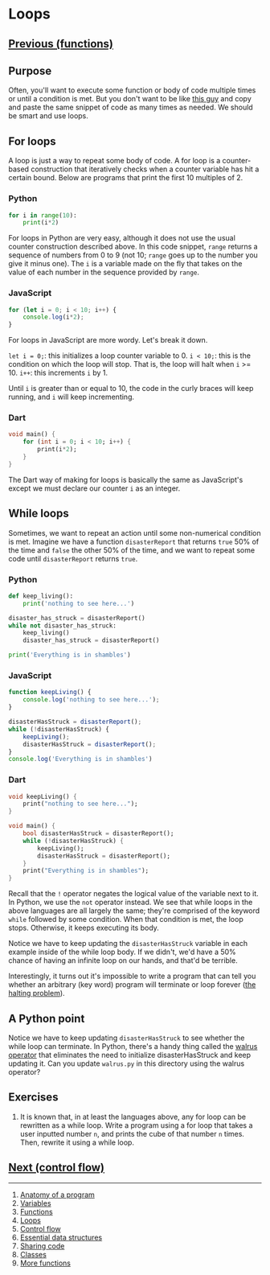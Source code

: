 # Loops

## [Previous (functions)](./functions.md)

## Purpose

Often, you'll want to execute some function or body of code multiple times or until a condition is met. But you don't want to be like [this guy](https://youtu.be/oiNPgJmtzVI?t=91) and copy and paste the same snippet of code as many times as needed. We should be smart and use loops.

## For loops

A loop is just a way to repeat some body of code. A for loop is a counter-based construction that iteratively checks when a counter variable has hit a certain bound. Below are programs that print the first 10 multiples of 2.

### Python

```python
for i in range(10):
    print(i*2)
```

For loops in Python are very easy, although it does not use the usual counter construction described above. In this code snippet, `range` returns a sequence of numbers from 0 to 9 (not 10; `range` goes up to the number you give it minus one). The `i` is a variable made on the fly that takes on the value of each number in the sequence provided by `range`.

### JavaScript

```js
for (let i = 0; i < 10; i++) {
    console.log(i*2);
}
```

For loops in JavaScript are more wordy. Let's break it down.

`let i = 0;`: this initializes a loop counter variable to 0.
`i < 10;`: this is the condition on which the loop will stop. That is, the loop will halt when `i` >= 10.
`i++`: this increments `i` by 1.

Until `i` is greater than or equal to 10, the code in the curly braces will keep running, and `i` will keep incrementing.

### Dart

```dart
void main() {
    for (int i = 0; i < 10; i++) {
        print(i*2);
    }
}
```

The Dart way of making for loops is basically the same as JavaScript's except we must declare our counter `i` as an integer.

## While loops

Sometimes, we want to repeat an action until some non-numerical condition is met. Imagine we have a function `disasterReport` that returns `true` 50% of the time and `false` the other 50% of the time, and we want to repeat some code until `disasterReport` returns `true`.

### Python

```python
def keep_living():
    print('nothing to see here...')

disaster_has_struck = disasterReport()
while not disaster_has_struck:
    keep_living()
    disaster_has_struck = disasterReport()

print('Everything is in shambles')
```

### JavaScript

```js
function keepLiving() {
    console.log('nothing to see here...');
}

disasterHasStruck = disasterReport();
while (!disasterHasStruck) {
    keepLiving();
    disasterHasStruck = disasterReport();
}
console.log('Everything is in shambles')
```

### Dart

```dart
void keepLiving() {
    print("nothing to see here...");
}

void main() {
    bool disasterHasStruck = disasterReport();
    while (!disasterHasStruck) {
        keepLiving();
        disasterHasStruck = disasterReport();
    }
    print("Everything is in shambles");
}
```

Recall that the `!` operator negates the logical value of the variable next to it. In Python, we use the `not` operator instead. We see that while loops in the above languages are all largely the same; they're comprised of the keyword `while` followed by some condition. When that condition is met, the loop stops. Otherwise, it keeps executing its body.

Notice we have to keep updating the `disasterHasStruck` variable in each example inside of the while loop body. If we didn't, we'd have a 50% chance of having an infinite loop on our hands, and that'd be terrible.

Interestingly, it turns out it's impossible to write a program that can tell you whether an arbitrary (key word) program will terminate or loop forever ([the halting problem](https://en.wikipedia.org/wiki/Halting_problem)).

## A Python point

Notice we have to keep updating `disasterHasStruck` to see whether the while loop can terminate. In Python, there's a handy thing called the [walrus operator](https://realpython.com/python-walrus-operator/) that eliminates the need to initialize disasterHasStruck and keep updating it. Can you update `walrus.py` in this directory using the walrus operator?

## Exercises

1. It is known that, in at least the languages above, any for loop can be rewritten as a while loop. Write a program using a for loop that takes a user inputted number `n`, and prints the cube of that number `n` times. Then, rewrite it using a while loop.

## [Next (control flow)](./control-flow.md)

---

1. [Anatomy of a program](./fundamentals/anatomy-of-a-program.md)
2. [Variables](./fundamentals/variables.md)
3. [Functions](./fundamentals/functions.md)
4. [Loops](./fundamentals/loops.md)
5. [Control flow](./fundamentals/control-flow.md)
6. [Essential data structures](./fundamentals/ds.md)
7. [Sharing code](./fundamentals/sharing-code.md)
8. [Classes](./fundamentals/classes.md)
9. [More functions](./fundamentals/more-functions.md)